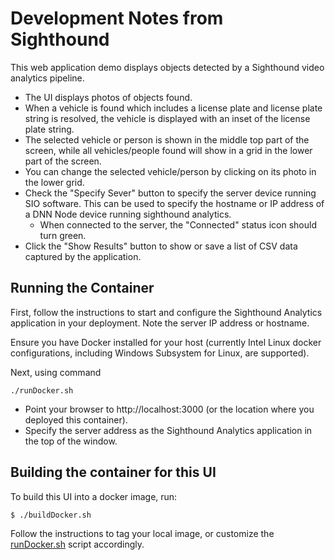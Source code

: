 # Development Notes from Sighthound

This web application demo displays objects detected by a Sighthound video analytics pipeline.  
* The UI displays photos of objects found.
* When a vehicle is found which includes a license plate and license plate string is resolved, the vehicle is displayed with an inset of the license plate string.
* The selected vehicle or person is shown in the middle top part of the screen, while all vehicles/people found will show in a grid in the lower part of the screen.
* You can change the selected vehicle/person by clicking on its photo in the lower grid.
* Check the "Specify Sever" button to specify the server device running SIO software.  This can be used to specify the hostname or IP address of a DNN Node device
running sighthound analytics.
  * When connected to the server, the "Connected" status icon should turn green.
* Click the "Show Results" button to show or save a list of CSV data captured by the application.

## Running the Container

First, follow the instructions to start and configure the Sighthound Analytics application in your deployment.  Note the server IP address or hostname.

Ensure you have Docker installed for your host (currently Intel Linux docker configurations, including Windows Subsystem for Linux, are supported).

Next, using command
```
./runDocker.sh
```
* Point your browser to http://localhost:3000 (or the location where you deployed this container).
* Specify the server address as the Sighthound Analytics application in the top of the window.

## Building the container for this UI

To build this UI into a docker image, run:
```
$ ./buildDocker.sh
```
Follow the instructions to tag your local image, or customize the [runDocker.sh](runDocker.sh) script accordingly.
